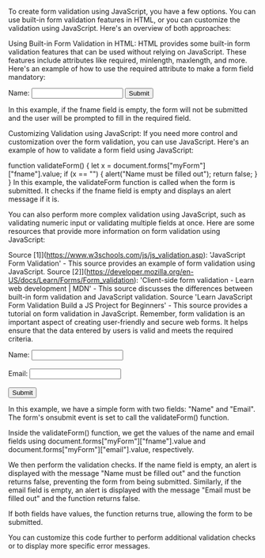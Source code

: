 To create form validation using JavaScript, you have a few options. You can use built-in form validation features in HTML, or you can customize the validation using JavaScript. Here's an overview of both approaches:

Using Built-in Form Validation in HTML:
HTML provides some built-in form validation features that can be used without relying on JavaScript. These features include attributes like required, minlength, maxlength, and more. Here's an example of how to use the required attribute to make a form field mandatory:

<form>
  Name: <input type="text" name="fname" required>
  <input type="submit" value="Submit">
</form>
In this example, if the fname field is empty, the form will not be submitted and the user will be prompted to fill in the required field.

Customizing Validation using JavaScript:
If you need more control and customization over the form validation, you can use JavaScript. Here's an example of how to validate a form field using JavaScript:

function validateForm() {
  let x = document.forms["myForm"]["fname"].value;
  if (x == "") {
    alert("Name must be filled out");
    return false;
  }
}
In this example, the validateForm function is called when the form is submitted. It checks if the fname field is empty and displays an alert message if it is.

You can also perform more complex validation using JavaScript, such as validating numeric input or validating multiple fields at once. Here are some resources that provide more information on form validation using JavaScript:

Source [1]](https://www.w3schools.com/js/js_validation.asp): 'JavaScript Form Validation' - This source provides an example of form validation using JavaScript.
Source [2]](https://developer.mozilla.org/en-US/docs/Learn/Forms/Form_validation): 'Client-side form validation - Learn web development | MDN' - This source discusses the differences between built-in form validation and JavaScript validation.
Source 'Learn JavaScript Form Validation Build a JS Project for Beginners' - This source provides a tutorial on form validation in JavaScript.
Remember, form validation is an important aspect of creating user-friendly and secure web forms. It helps ensure that the data entered by users is valid and meets the required criteria.

<!DOCTYPE html>
<html>
<head>
  <title>Form Validation</title>
  <script>
    function validateForm() {
     var name = document.forms["myForm"]["fname"].value;
      var email = document.forms["myForm"]["email"].value;
      if (name == "") {
        alert("Name must be filled out");
        return false;
      }
      if (email == "") {
        alert("Email must be filled out");
        return false;
      } 
    }
    
  </script>
</head>
<body>
  <form name="myForm" onsubmit="return validateForm()">
    <label for="fname">Name:</label>
    <input type="text" id="fname" name="fname">
    <br><br>
    <label for="email">Email:</label>
    <input type="email" id="email" name="email">
    <br><br>
    <input type="submit" value="Submit">
  </form>
</body>
</html>
In this example, we have a simple form with two fields: "Name" and "Email". The form's onsubmit event is set to call the validateForm() function.

Inside the validateForm() function, we get the values of the name and email fields using document.forms["myForm"]["fname"].value and document.forms["myForm"]["email"].value, respectively.

We then perform the validation checks. If the name field is empty, an alert is displayed with the message "Name must be filled out" and the function returns false, preventing the form from being submitted. Similarly, if the email field is empty, an alert is displayed with the message "Email must be filled out" and the function returns false.

If both fields have values, the function returns true, allowing the form to be submitted.

You can customize this code further to perform additional validation checks or to display more specific error messages.